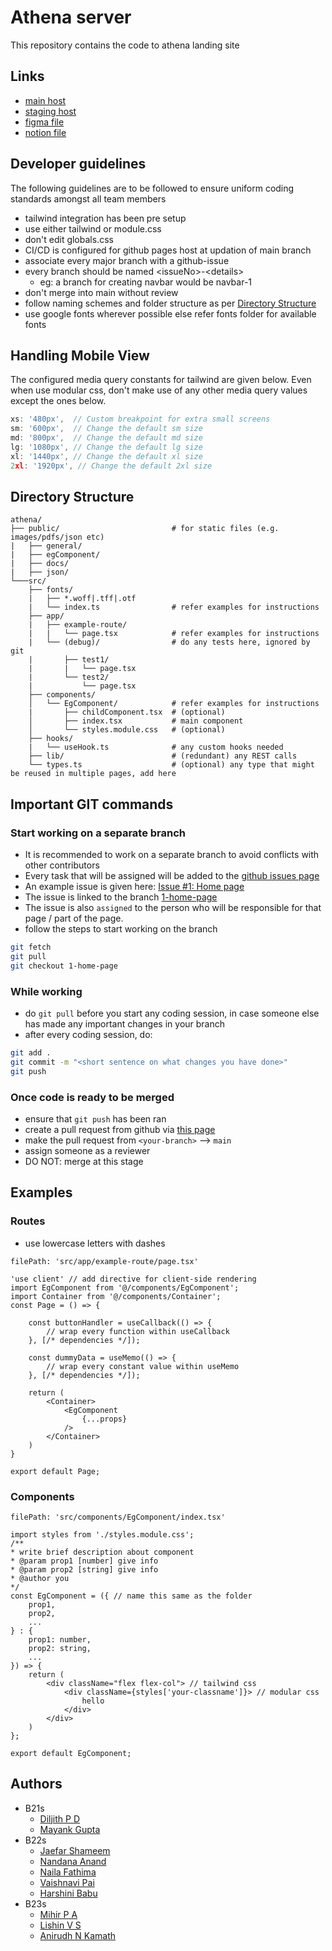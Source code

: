 # Athena server 
This repository contains the code to athena landing site

## Links
- [main host](https://athena.nitc.ac.in)
- [staging host](https://athena-server.github.io)
- [figma file]()
- [notion file](https://www.notion.so/Athena-Website-14ccd9f6060d80c5aceaff52e328a257)

## Developer guidelines
The following guidelines are to be followed to ensure uniform coding standards amongst all team members
- tailwind integration has been pre setup
- use either tailwind or module.css 
- don't edit globals.css
- CI/CD is configured for github pages host at updation of main branch
- associate every major branch with a github-issue
- every branch should be named &lt;issueNo&gt;-&lt;details&gt;
    - eg: a branch for creating navbar would be navbar-1
- don't merge into main without review
- follow naming schemes and folder structure as per [Directory Structure](#directory-structure)
- use google fonts wherever possible else refer fonts folder for available fonts



## Handling Mobile View
The configured media query constants for tailwind are given below. Even when use modular css, don't make use of any other media query values except the ones below.
```js
xs: '480px',  // Custom breakpoint for extra small screens
sm: '600px',  // Change the default sm size
md: '800px',  // Change the default md size
lg: '1080px', // Change the default lg size
xl: '1440px', // Change the default xl size
2xl: '1920px', // Change the default 2xl size
```


## Directory Structure
```plaintext
athena/
├── public/                         # for static files (e.g. images/pdfs/json etc)                     
|   ├── general/
|   ├── egComponent/
|   ├── docs/
|   ├── json/
└───src/
    ├── fonts/
    |   ├── *.woff|.tff|.otf
    |   └── index.ts                # refer examples for instructions
    ├── app/
    |   ├── example-route/
    |   |   └── page.tsx            # refer examples for instructions
    |   └── (debug)/                # do any tests here, ignored by git
    |       ├── test1/
    |       |   └── page.tsx
    |       └── test2/
    |           └── page.tsx
    ├── components/
    │   └── EgComponent/            # refer examples for instructions
    |       ├── childComponent.tsx  # (optional) 
    │       ├── index.tsx           # main component
    │       └── styles.module.css   # (optional)
    ├── hooks/
    |   └── useHook.ts              # any custom hooks needed
    ├── lib/                        # (redundant) any REST calls
    └── types.ts                    # (optional) any type that might be reused in multiple pages, add here
```
 
## Important GIT commands

### Start working on a separate branch
- It is recommended to work on a separate branch to avoid conflicts with other contributors
- Every task that will be assigned will be added to the [github issues page](https://github.com/athena-server/athena-server.github.io/issues)
- An example issue is given here: [Issue #1: Home page](https://github.com/athena-server/athena-server.github.io/issues/1)
- The issue is linked to the branch [1-home-page](https://github.com/athena-server/athena-server.github.io/tree/1-home-page)
- The issue is also `assigned` to the person who will be responsible for that page / part of the page.
- follow the steps to start working on the branch
```bash
git fetch
git pull
git checkout 1-home-page
```

### While working
- do `git pull` before you start any coding session, in case someone else has made any important changes in your branch
- after every coding session, do:
```bash
git add .
git commit -m "<short sentence on what changes you have done>"
git push
```

### Once code is ready to be merged
- ensure that `git push` has been ran 
- create a pull request from github via [this page](https://github.com/athena-server/athena-server.github.io/pulls)
- make the pull request from `<your-branch>` --> `main`
- assign someone as a reviewer
- DO NOT: merge at this stage


## Examples

### Routes
- use lowercase letters with dashes
```tsx
filePath: 'src/app/example-route/page.tsx'

'use client' // add directive for client-side rendering
import EgComponent from '@/components/EgComponent';
import Container from '@/components/Container';
const Page = () => {

    const buttonHandler = useCallback(() => {
        // wrap every function within useCallback
    }, [/* dependencies */]);

    const dummyData = useMemo(() => {
        // wrap every constant value within useMemo
    }, [/* dependencies */]);

    return (
        <Container>
            <EgComponent 
                {...props}
            />
        </Container>
    )
}

export default Page;
```

### Components
```tsx
filePath: 'src/components/EgComponent/index.tsx'

import styles from './styles.module.css';
/**
* write brief description about component
* @param prop1 [number] give info
* @param prop2 [string] give info
* @author you
*/
const EgComponent = ({ // name this same as the folder
    prop1,
    prop2,
    ...
} : {
    prop1: number,
    prop2: string,
    ...
}) => {
    return (
        <div className="flex flex-col"> // tailwind css
            <div className={styles['your-classname']}> // modular css
                hello
            </div>
        </div>
    )
};

export default EgComponent;
```

## Authors
- B21s
    - [Diljith P D](https://github.com/th3bossc/)
    - [Mayank Gupta](https://github.com/71203mayank)
- B22s
    - [Jaefar Shameem](https://github.com/jaefarnc)
    - [Nandana Anand](https://github.com/Nandana-Neo)
    - [Naila Fathima](https://github.com/NailaFathima)
    - [Vaishnavi Pai](https://github.com/orgs/athena-server/people/Vaishnavi-Pai19)
    - [Harshini Babu](https://github.com/orgs/athena-server/people/harshfromnow)
- B23s
    - [Mihir P A](https://github.com/orgs/athena-server/people/mihirpa18)
    - [Lishin V S](https://github.com/Ellvius)
    - [Anirudh N Kamath](https://github.com/anirudhnkamath)
